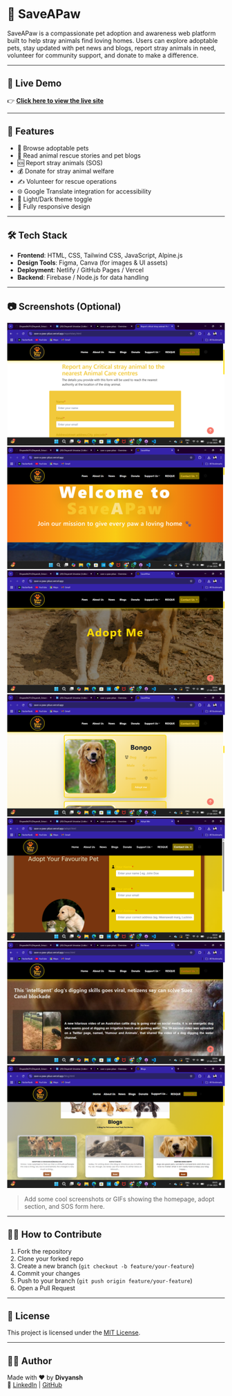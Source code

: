 # 🐾 SaveAPaw

SaveAPaw is a compassionate pet adoption and awareness web platform built to help stray animals find loving homes. Users can explore adoptable pets, stay updated with pet news and blogs, report stray animals in need, volunteer for community support, and donate to make a difference.

---

## 🚀 Live Demo

👉 **[Click here to view the live site](https://save-a-paw-p6uo.vercel.app/)**  


---

## 🌟 Features

- 🐶 Browse adoptable pets
- 📢 Read animal rescue stories and pet blogs
- 🆘 Report stray animals (SOS)
- 💰 Donate for stray animal welfare
- ✍️ Volunteer for rescue operations
- 🌐 Google Translate integration for accessibility
- 🌙 Light/Dark theme toggle
- 📱 Fully responsive design

---

## 🛠️ Tech Stack

- **Frontend**: HTML, CSS, Tailwind CSS, JavaScript, Alpine.js  
- **Design Tools**: Figma, Canva (for images & UI assets)  
- **Deployment**: Netlify / GitHub Pages / Vercel  
- **Backend**: Firebase / Node.js for data handling 

---

## 📷 Screenshots (Optional)
![1st](<Screenshot (3545).png>) 
![2nd](<Screenshot (3539).png>) 
![3rd](<Screenshot (3540).png>) 
![4th](<Screenshot (3541).png>) 
![5th](<Screenshot (3542).png>) 
![6th](<Screenshot (3543).png>) 
![7th](<Screenshot (3544).png>)
> Add some cool screenshots or GIFs showing the homepage, adopt section, and SOS form here.

---

## 🧑‍💻 How to Contribute

1. Fork the repository
2. Clone your forked repo
3. Create a new branch (`git checkout -b feature/your-feature`)
4. Commit your changes
5. Push to your branch (`git push origin feature/your-feature`)
6. Open a Pull Request

---

## 📄 License

This project is licensed under the [MIT License](LICENSE).

---

## 👨‍💻 Author

Made with ❤️ by **Divyansh**  
🔗 [LinkedIn](https://www.linkedin.com/in/divyansh-srivastav/) | [GitHub](https://github.com/Divyansh670)

